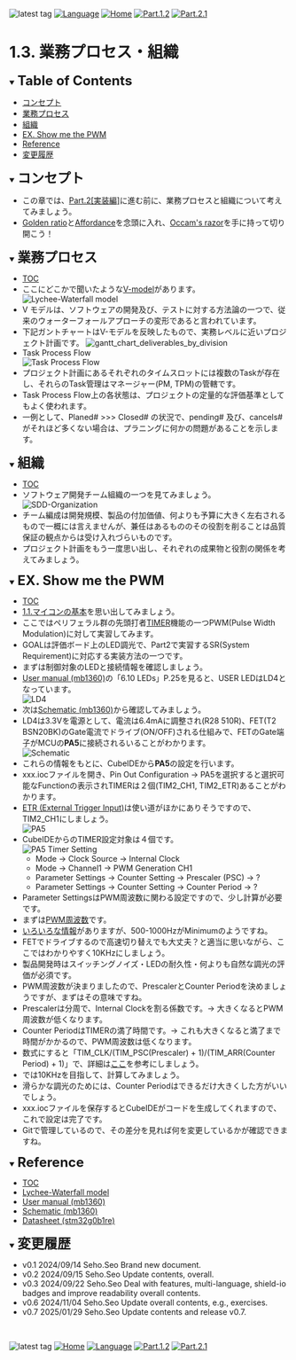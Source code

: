 ![latest tag](https://img.shields.io/github/v/tag/gtuja/CSC_MS.svg?color=brightgreen)
[![Language](https://img.shields.io/badge/%E8%A8%80%E8%AA%9E-English-brightgreen)](https://github.com/gtuja/CSC_MS/blob/main/Part1/3.ProcessAndOrganization_en.md)
[![Home](https://img.shields.io/badge/Home-Readme-brightgreen)](https://github.com/gtuja/CSC_MS/blob/main/README.md)
[![Part.1.2](https://img.shields.io/badge/Prev-Part.1.2-brightgreen)](https://github.com/gtuja/CSC_MS/blob/main/Part1/2.Hello%20MCU.md)
[![Part.2.1](https://img.shields.io/badge/Next-Part.2.1-brightgreen)](https://github.com/gtuja/CSC_MS/blob/main/Part2/1.WorFlowOnGithub.md)

# 1.3. 業務プロセス・組織

<div id="toc"></div>
<details open>
<summary><font size="5"><b>Table of Contents</b></font></summary>

- [コンセプト](#Concept)
- [業務プロセス](#WorkFlow)
- [組織](#Organization)
- [EX. Show me the PWM](#Exercise)
- [Reference](#Reference)
- [変更履歴](#history)

</details>

<div id="Concept"></div>
<details open>
<summary><font size="5"><b>コンセプト</b></font></summary>

- この章では、[Part.2[実装編]](https://github.com/gtuja/CSC_MS/blob/main/Part2/1.WorFlowOnGithub.md)に進む前に、業務プロセスと組織について考えてみましょう。
- [Golden ratio](https://en.m.wikipedia.org/wiki/Golden_ratio)と[Affordance](https://en.m.wikipedia.org/wiki/Affordance)を念頭に入れ、[Occam's razor](https://en.m.wikipedia.org/wiki/Occam%27s_razor)を手に持って切り開こう！

</details>

<div id="WorkFlow"></div>
<details open>
<summary><font size="5"><b>業務プロセス</b></font></summary>

- [TOC](#toc)
- ここにどこかで聞いたような[V-model](https://kruschecompany.com/v-model-software-development-methodology/)があります。
![Lychee-Waterfall model](https://lychee-redmine.jp/wp-content/uploads/2023/04/20230405_S.png.webp)
- V モデルは、ソフトウェアの開発及び、テストに対する方法論の一つで、従来のウォーターフォールアプローチの変形であると言われています。 
- 下記ガントチャートはV-モデルを反映したもので、実務レベルに近いプロジェクト計画です。
![gantt_chart_deliverables_by_division](https://github.com/gtuja/CSC_MS/blob/main/Resources/Part1/Part1_gantt_chart_deliverables_by_division.png)
- Task Process Flow<br>
![Task Process Flow](https://github.com/gtuja/CSC_MS/blob/main/Resources/Part1/Part1_TaskWorkFlow.png)
- プロジェクト計画にあるそれぞれのタイムスロットには複数のTaskが存在し、それらのTask管理はマネージャー(PM, TPM)の管轄です。
- Task Process Flow上の各状態は、プロジェクトの定量的な評価基準としてもよく使われます。
- 一例として、Planed# >>> Closed# の状況で、pending# 及び、cancels# がそれほど多くない場合は、プラニングに何かの問題があることを示します。

</details>

<div id="Organization"></div>
<details open>
<summary><font size="5"><b>組織</b></font></summary>

- [TOC](#toc)
- ソフトウェア開発チーム組織の一つを見てみましょう。<br>
![SDD-Organization](https://github.com/gtuja/CSC_MS/blob/main/Resources/Part1/Part1_SoftwareDevelopmentOrganization.png)<br>
- チーム編成は開発規模、製品の付加価値、何よりも予算に大きく左右されるもので一概には言えませんが、兼任はあるもののその役割を削ることは品質保証の観点からは受け入れづらいものです。
- プロジェクト計画をもう一度思い出し、それぞれの成果物と役割の関係を考えてみましょう。

</details>

<div id="Exercise"></div>
<details open>
<summary><font size="5"><b>EX. Show me the PWM</b></font></summary>

- [TOC](#toc)
- [1.1.マイコンの基本](https://github.com/gtuja/CSC_MS/blob/main/Part1/1.What%20is%20MS.md#Basic_Features)を思い出してみましょう。
- ここではペリフェラル群の先頭打者[TIMER](https://www.st.com/resource/en/application_note/an4013-introduction-to-timers-for-stm32-mcus-stmicroelectronics.pdf)機能の一つPWM(Pulse Width Modulation)に対して実習してみます。
- GOALは評価ボード上のLED調光で、Part2で実習するSR(System Requirement)に対応する実装方法の一つです。
- まずは制御対象のLEDと接続情報を確認しましょう。
- [User manual (mb1360)](https://www.st.com/resource/en/user_manual/um2324-stm32-nucleo64-boards-mb1360-stmicroelectronics.pdf)の「6.10 LEDs」P.25を見ると、USER LEDはLD4となっています。<br>
![LD4](https://github.com/gtuja/CSC_MS/blob/main/Resources/Part1/Part1_LD4.png)
- 次は[Schematic (mb1360)](https://www.st.com/resource/en/schematic_pack/mb1360-g071rb-c02_schematic.pdf)から確認してみましょう。
- LD4は3.3Vを電源として、電流は6.4mAに調整され(R28 510R)、FET(T2 BSN20BK)のGate電流でドライブ(ON/OFF)される仕組みで、FETのGate端子がMCUの**PA5**に接続されるいることがわかります。<br>
![Schematic](https://github.com/gtuja/CSC_MS/blob/main/Resources/Part1/Part1_LD4Schematic.png)
- これらの情報をもとに、CubeIDEから**PA5**の設定を行います。
- xxx.iocファイルを開き、Pin Out Configuration -> PA5を選択すると選択可能なFunctionの表示されTIMERは２個(TIM2_CH1, TIM2_ETR)あることがわかります。
- [ETR (External Trigger Input)](https://blog.embeddedexpert.io/?p=2323)は使い道がほかにありそうですので、TIM2_CH1にしましょう。<br>
![PA5](https://github.com/gtuja/CSC_MS/blob/main/Resources/Part1/Part1_PA5_Setting.png)
- CubeIDEからのTIMER設定対象は４個です。<br>
![PA5 Timer Setting](https://github.com/gtuja/CSC_MS/blob/main/Resources/Part1/Part1_PA5_PWM_Setting.png)
  - Mode -> Clock Source -> Internal Clock
  - Mode -> Channel1 -> PWM Generation CH1
  - Parameter Settings -> Counter Setting -> Prescaler (PSC) -> ?
  - Parameter Settings -> Counter Setting -> Counter Period -> ?
- Parameter SettingsはPWM周波数に関わる設定ですので、少し計算が必要です。
- まずは[PWM周波数](https://electronics.stackexchange.com/questions/79373/how-to-choose-right-pwm-frequency-for-led)です。
- [いろいろな情報](https://www.ledyilighting.com/ja/led-pwm-dimming/)がありますが、500-1000HzがMinimumのようですね。
- FETでドライブするので高速切り替えでも大丈夫？と適当に思いながら、ここではわかりやすく10KHzにしましょう。
- 製品開発時はスイッチングノイズ・LEDの耐久性・何よりも自然な調光の評価が必須です。
- PWM周波数が決まりましたので、PrescalerとCounter Periodを決めましょうですが、まずはその意味ですね。
- Prescalerは分周で、Internal Clockを割る係数です。-> 大きくなるとPWM周波数が低くなります。
- Counter PeriodはTIMERの満了時間です。-> これも大きくなると満了まで時間がかかるので、PWM周波数は低くなります。
- 数式にすると「TIM_CLK/(TIM_PSC(Prescaler) + 1)/(TIM_ARR(Counter Period) + 1)」で、詳細は[ここ](https://qiita.com/ShunHattori/items/68f099f1d77702d2535d)を参考にしましょう。
- では10KHzを目指して、計算してみましょう。
- 滑らかな調光のためには、Counter Periodはできるだけ大きくした方がいいでしょう。
- xxx.iocファイルを保存するとCubeIDEがコードを生成してくれますので、これで設定は完了です。
- Gitで管理しているので、その差分を見れば何を変更しているかが確認できますね。

</details>

<div id="Reference"></div>
<details open>
<summary><font size="5"><b>Reference</b></font></summary>

- [TOC](#toc)
- [Lychee-Waterfall model](https://lychee-redmine.jp/blogs/project/biginner_and_waterfallmodel/)
- [User manual (mb1360)](https://www.st.com/resource/en/user_manual/um2324-stm32-nucleo64-boards-mb1360-stmicroelectronics.pdf)
- [Schematic (mb1360)](https://www.st.com/resource/en/schematic_pack/mb1360-g071rb-c02_schematic.pdf)
- [Datasheet (stm32g0b1re)](https://www.st.com/resource/en/datasheet/stm32g0b1re.pdf)

</details>

<div id="history"></div>
<details open>
<summary><font size="5"><b>変更履歴</b></font></summary> 

- v0.1 2024/09/14 Seho.Seo Brand new document.
- v0.2 2024/09/15 Seho.Seo Update contents, overall.
- v0.3 2024/09/22 Seho.Seo Deal with features, multi-language, shield-io badges and improve readability overall contents.
- v0.6 2024/11/04 Seho.Seo Update overall contents, e.g., exercises.
- v0.7 2025/01/29 Seho.Seo Update contents and release v0.7.

</details>

<br>

![latest tag](https://img.shields.io/github/v/tag/gtuja/CSC_MS.svg?color=brightgreen)
[![Home](https://img.shields.io/badge/Home-Readme-brightgreen)](https://github.com/gtuja/CSC_MS/blob/main/README.md)
[![Language](https://img.shields.io/badge/%E8%A8%80%E8%AA%9E-English-brightgreen)](https://github.com/gtuja/CSC_MS/blob/main/Part1/3.ProcessAndOrganization_en.md)
[![Part.1.2](https://img.shields.io/badge/Prev-Part.1.2-brightgreen)](https://github.com/gtuja/CSC_MS/blob/main/Part1/2.Hello%20MCU.md)
[![Part.2.1](https://img.shields.io/badge/Next-Part.2.1-brightgreen)](https://github.com/gtuja/CSC_MS/blob/main/Part2/1.WorFlowOnGithub.md)